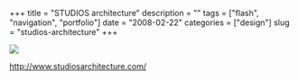 +++
title = "STUDIOS architecture"
description = ""
tags = ["flash", "navigation", "portfolio"]
date = "2008-02-22"
categories = ["design"]
slug = "studios-architecture"
+++


 

  <div id="screens-thumbs" class="clearfix">
    <div class="txt-center" id="design-submission"><a href="http://www.studiosarchitecture.com/"><img id='bluga-thumbnail-893' class='bluga-thumbnail large' src='/media/bluga/
wt47f279201d9e3_0.jpg'/></a></div>  
  </div>   
<p><a href="http://www.studiosarchitecture.com/">http://www.studiosarchitecture.com/</a></p>




